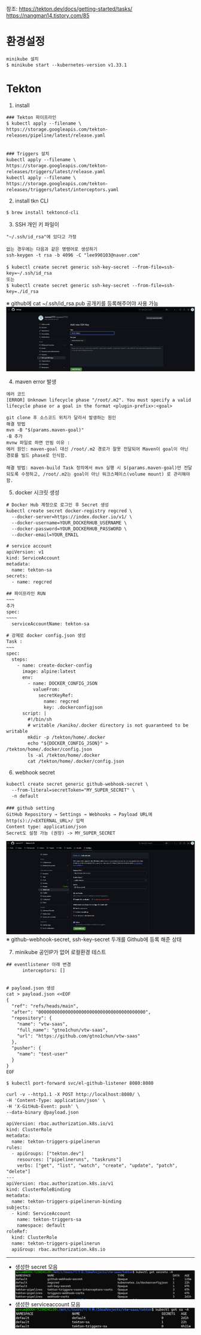 참조: 
https://tekton.dev/docs/getting-started/tasks/
https://nangman14.tistory.com/85



# 환경설정
```
minikube 설치 
$ minikube start --kubernetes-version v1.33.1
```


# Tekton
1. install
```
### Tekton 파이프라인 
$ kubectl apply --filename \
https://storage.googleapis.com/tekton-releases/pipeline/latest/release.yaml


### Triggers 설치 
kubectl apply --filename \
https://storage.googleapis.com/tekton-releases/triggers/latest/release.yaml
kubectl apply --filename \
https://storage.googleapis.com/tekton-releases/triggers/latest/interceptors.yaml
```

2. install tkn CLI
```
$ brew install tektoncd-cli
```

3. SSH 개인 키 파일이
```
"~/.ssh/id_rsa"에 있다고 가정

없는 경우에는 다음과 같은 명령어로 생성하기 
ssh-keygen -t rsa -b 4096 -C "lee990103@naver.com"

$ kubectl create secret generic ssh-key-secret --from-file=ssh-key=~/.ssh/id_rsa
또는
$ kubectl create secret generic ssh-key-secret --from-file=ssh-key=./id_rsa
```
※ github에 cat ~/.ssh/id_rsa.pub 공개키를 등록해주어야 사용 가능
![img_3.png](../image/img_3.png)

4. maven error 발생 
```
에러 코드 
[ERROR] Unknown lifecycle phase "/root/.m2". You must specify a valid lifecycle phase or a goal in the format <plugin-prefix>:<goal>
```
```
git clone 후 소스코드 위치가 달라서 발생하는 원인 
해결 방법 
mvn -B "$(params.maven-goal)"
-B 추가 
mvnw 파일로 하면 안됨 이유 : 
에러 원인: maven-goal 대신 /root/.m2 경로가 잘못 전달되어 Maven이 goal이 아닌 경로를 빌드 phase로 인식함.

해결 방법: maven-build Task 정의에서 mvn 실행 시 $(params.maven-goal)만 전달되도록 수정하고, /root/.m2는 goal이 아닌 워크스페이스(volume mount) 로 관리해야 함.
```


5. docker 시크릿 생성 
```
# Docker Hub 계정으로 로그인 후 Secret 생성
kubectl create secret docker-registry regcred \
  --docker-server=https://index.docker.io/v1/ \
  --docker-username=YOUR_DOCKERHUB_USERNAME \
  --docker-password=YOUR_DOCKERHUB_PASSWORD \
  --docker-email=YOUR_EMAIL
```

```
# service account 
apiVersion: v1
kind: ServiceAccount
metadata:
  name: tekton-sa
secrets:
  - name: regcred
```

```
## 파이프라인 RUN
~~~
추가 
spec:
~~~~
  serviceAccountName: tekton-sa 
```

```
# 강제로 docker config.json 생성
Task :
~~~
spec: 
  steps: 
    - name: create-docker-config
      image: alpine:latest
      env:
        - name: DOCKER_CONFIG_JSON
          valueFrom:
            secretKeyRef:
              name: regcred
              key: .dockerconfigjson
      script: |
        #!/bin/sh
        # writable /kaniko/.docker directory is not guaranteed to be writable
        mkdir -p /tekton/home/.docker
        echo "${DOCKER_CONFIG_JSON}" > /tekton/home/.docker/config.json 
        ls -al /tekton/home/.docker
        cat /tekton/home/.docker/config.json 

```


6. webhook secret 
```
kubectl create secret generic github-webhook-secret \
  --from-literal=secretToken="MY_SUPER_SECRET" \
  -n default

### github setting 
GitHub Repository → Settings → Webhooks → Payload URL에 http(s)://<EXTERNAL_URL>/ 입력
Content type: application/json
Secret도 설정 가능 (권장) -> MY_SUPER_SECRET 
```
![img_4.png](../image/img_4.png)
※ github-webhook-secret, ssh-key-secret 두개를 Github에 등록 해준 상태

7. minikube 공인IP가 없어 로컬환경 테스트
```
## eventlistener 아래 변경 
      interceptors: []
``` 
```

# payload.json 생성
cat > payload.json <<EOF
{
  "ref": "refs/heads/main",
  "after": "0000000000000000000000000000000000000000",
  "repository": {
    "name": "vtw-saas",
    "full_name": "gtno1chun/vtw-saas",
    "url": "https://github.com/gtno1chun/vtw-saas"
  },
  "pusher": {
    "name": "test-user"
  }
}
EOF
```
```
$ kubectl port-forward svc/el-github-listener 8080:8080 
```
```
curl -v --http1.1 -X POST http://localhost:8080/ \
-H 'Content-Type: application/json' \
-H 'X-GitHub-Event: push' \
--data-binary @payload.json
```
```
apiVersion: rbac.authorization.k8s.io/v1
kind: ClusterRole
metadata:
  name: tekton-triggers-pipelinerun
rules:
  - apiGroups: ["tekton.dev"]
    resources: ["pipelineruns", "taskruns"]
    verbs: ["get", "list", "watch", "create", "update", "patch", "delete"]
---
apiVersion: rbac.authorization.k8s.io/v1
kind: ClusterRoleBinding
metadata:
  name: tekton-triggers-pipelinerun-binding
subjects:
  - kind: ServiceAccount
    name: tekton-triggers-sa
    namespace: default
roleRef:
  kind: ClusterRole
  name: tekton-triggers-pipelinerun
  apiGroup: rbac.authorization.k8s.io
```


---
- 생성한 secret 모음
![img.png](../image/img.png)
- 생성한 serviceaccount 모음
![img_2.png](../image/img_2.png)